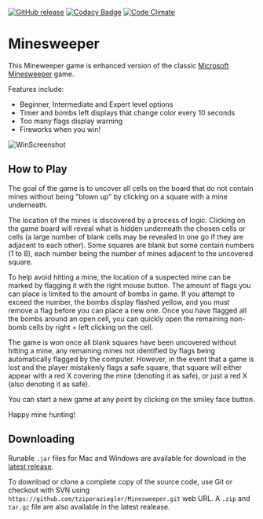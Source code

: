 [![GitHub release](https://img.shields.io/github/release/tziporaziegler/minesweeper.svg)][3]
[![Codacy Badge](https://api.codacy.com/project/badge/Grade/2e3173ec6ec641f898fc93486d3e2043)](https://www.codacy.com/app/tziporaziegler/Minesweeper?utm_source=github.com&amp;utm_medium=referral&amp;utm_content=tziporaziegler/Minesweeper&amp;utm_campaign=Badge_Grade)
[![Code Climate](https://codeclimate.com/github/tziporaziegler/Minesweeper/badges/gpa.svg)](https://codeclimate.com/github/tziporaziegler/Minesweeper)

# Minesweeper
This Mineweeper game is enhanced version of the classic [Microsoft Minesweeper][1] game.

Features include:
 - Beginner, Intermediate and Expert level options
 - Timer and bombs left displays that change color every 10 seconds
 - Too many flags display warning
 - Fireworks when you win!

![WinScreenshot][2]

## How to Play
The goal of the game is to uncover all cells on the board that do not contain mines without being "blown up" by clicking on a square
with a mine underneath.

The location of the mines is discovered by a process of logic. Clicking on the game board will reveal what is hidden underneath the
chosen cells or cells (a large number of blank cells may be revealed in one go if they are adjacent to each other).
Some squares are blank but some contain numbers (1 to 8), each number being the number of mines adjacent to the uncovered square.

To help avoid hitting a mine, the location of a suspected mine can be marked by flagging it with the right mouse button.
The amount of flags you can place is limited to the amount of bombs in game. If you attempt to exceed the number,
the bombs display flashed yellow, and you must remove a flag before you can place a new one.
Once you have flagged all the bombs around an open cell, you can quickly open the remaining non-bomb cells by
right + left clicking on the cell.

The game is won once all blank squares have been uncovered without hitting a mine, any remaining mines not identified by flags being
automatically flagged by the computer. However, in the event that a game is lost and the player mistakenly flags a safe square, that
square will either appear with a red X covering the mine (denoting it as safe), or just a red X (also denoting it as safe).

You can start a new game at any point by clicking on the smiley face button.

Happy mine hunting!

Downloading
----
Runable `.jar` files for Mac and Windows are available for download in the [latest release][3].

To download or clone a complete copy of the source code, use Git or checkout with SVN using `https://github.com/tziporaziegler/Minesweeper.git` web URL. A `.zip` and `tar.gz` file are also available in the latest realease.

[1]:https://en.wikipedia.org/wiki/Microsoft_Minesweeper
[2]:https://github.com/tziporaziegler/Minesweeper/blob/master/screenshots/ExpWin256.png
[3]:https://github.com/tziporaziegler/Minesweeper/releases/latest
